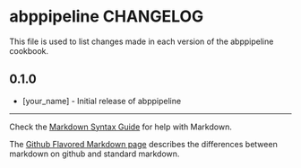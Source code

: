 abppipeline CHANGELOG
=====================

This file is used to list changes made in each version of the abppipeline cookbook.

0.1.0
-----
- [your_name] - Initial release of abppipeline

- - -
Check the [Markdown Syntax Guide](http://daringfireball.net/projects/markdown/syntax) for help with Markdown.

The [Github Flavored Markdown page](http://github.github.com/github-flavored-markdown/) describes the differences between markdown on github and standard markdown.
